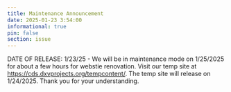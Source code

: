 ```yaml
---
title: Maintenance Announcement 
date: 2025-01-23 3:54:00
informational: true
pin: false 
section: issue
---
```

DATE OF RELEASE: 1/23/25 - 
We will be in maintenance mode on 1/25/2025 for about a few hours for webstie renovation. Visit our temp site at https://cds.dxvprojects.org/tempcontent/. The temp site will release on 1/24/2025. Thank you for your understanding.
